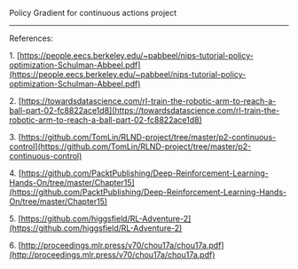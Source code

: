 Policy Gradient for continuous actions project

---

References: 

1\.  [https://people.eecs.berkeley.edu/~pabbeel/nips-tutorial-policy-optimization-Schulman-Abbeel.pdf](https://people.eecs.berkeley.edu/~pabbeel/nips-tutorial-policy-optimization-Schulman-Abbeel.pdf) 

2\.  [https://towardsdatascience.com/rl-train-the-robotic-arm-to-reach-a-ball-part-02-fc8822ace1d8](https://towardsdatascience.com/rl-train-the-robotic-arm-to-reach-a-ball-part-02-fc8822ace1d8) 

3\.  [https://github.com/TomLin/RLND-project/tree/master/p2-continuous-control](https://github.com/TomLin/RLND-project/tree/master/p2-continuous-control) 

4\.  [https://github.com/PacktPublishing/Deep-Reinforcement-Learning-Hands-On/tree/master/Chapter15](https://github.com/PacktPublishing/Deep-Reinforcement-Learning-Hands-On/tree/master/Chapter15) 

5\.  [https://github.com/higgsfield/RL-Adventure-2](https://github.com/higgsfield/RL-Adventure-2) 

6\.  [http://proceedings.mlr.press/v70/chou17a/chou17a.pdf](http://proceedings.mlr.press/v70/chou17a/chou17a.pdf)